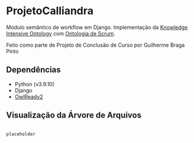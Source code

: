 # ProjetoCalliandra

Módulo semântico de workflow em Django. Implementação da [Knowledge Intensive Ontology][KIPO] com [Ontologia de Scrum][SCRUM].

Feito como parte de Projeto de Conclusão de Curso por Guilherme Braga Pinto

## Dependências

- Python (v3.9.10)
- Django
- [OwlReady2][readthedocs]

## Visualização da Árvore de Arquivos

````

placeholder

````


[KIPO]: "https://www.researchgate.net/publication/282939286_KIPO_the_knowledge-intensive_process_ontology"

[SCRUM]: "https://www.researchgate.net/publication/260480541_Integration_of_classical_and_agile_project_management_methodologies_based_on_ontological_models"

[readthedocs]: "https://owlready2.readthedocs.io/en/v0.37/#"
